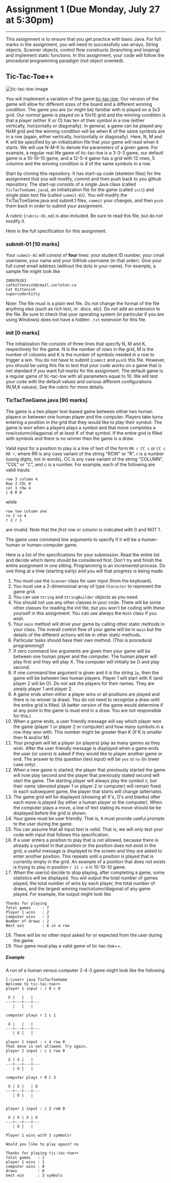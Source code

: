 # Assignment 1 (Due Monday, July 27 at 5:30pm)   
---

This assignment is to ensure that you get practice with basic Java. For full marks in the assignment, you will need to successfully use arrays, String objects, Scanner objects, control flow constructs (branching and looping) and implement static functions. In this assignment, your code will follow the procedural programming paradigm (not object oriented). 


## Tic-Tac-Toe++

![tic-tac-toe-image](pics/tac.png)

You will implement a variation of the game [tic-tac-toe](https://en.wikipedia.org/wiki/Tic-tac-toe). Our version of the game will allow for different sizes of the board and a different winning condition. The game you are (or might be) familiar with is played on a 3x3 grid. Our _normal_ game is played on a 10x10 grid and the winning condition is that a player (either X or O) has ten of their symbol in a row (either vertically, horizontally or diagonally). In general, a game can be played any NxM grid and the winning condition will be when K of the same symbols are in a row (again, either vertically, horizontally or diagonally). Here, N, M and K will be specified by an initialization file that your game will read when it starts. We will use N-M-K to denote the parameters of a given game. For example, a regular real life game of tic-tac-toe is a 3-3-3 game, our default game is a 10-10-10 game, and a 12-5-4 game has a grid with 12 rows, 5 columns and the winning condition is 4 of the same symbols in a row. 


Start by cloning this repository. It has start-up code (skeleton files) for the assignment that you will modify, commit and then push back to you github repository. The start-up consists of a single Java class (called `TicTacToeGame.java`), an initialization file for the game (called `init`) and single plain text file (called `submit-01`).  You will modify the TicTacToeGame.java and submit.1 files, `commit` your changes, and then `push` them back in order to _submit_ your assignment.

A rubric (`rubric-01.md`) is also included. Be sure to read this file, but do _not_ modify it.


Here is the full specification for this assignment.

### submit-01 [10 marks]

Your `submit-01` will consist of __four__ lines: your student ID number, your cmail username, your name and your GitHub username (in that order). Give your full cunet email address (without the dots in your name). For example, a sample file might look like 

```text
200976283
catkittensish@cmail.carleton.ca
Cat Kittenish
supercoderkitty
```

Note: The file must is a plain text file. Do _not_ change the format of the file anything else (such as rich text, or .docx, etc). Do _not_ add an extension to the file.  Be sure to check that your operating system (in particular if you are using Windows) does not have a hidden `.txt` extension for this file.

### init [0 marks]

The initialization file consists of three lines that specify N, M and K, respectively for the game. N is the number of rows in the grid, M is the number of columns and K is the number of symbols needed in a row to trigger a win. You do not have to submit (`commit` and `push`) this file. However, you _should_ be using this file to test that your code works on a game that is not standard if you want full marks for the assignment. The default game is a regular game of tic-tac-toe with all parameters equal to 10. We will test your code with the default values and various different configurations (N,M,K values). See the rubric for more details.


### TicTacToeGame.java [90 marks]

The game is a two player text-based game between either two human players or between one human player and the computer. Players take turns entering a position in the grid that they would like to play their symbol. The game is _won_ when a players plays a symbol and that move completes a row/column/diagaonal of at least K of that symbol. If the entire grid is filled with symbols and there is no winner then the game is a _draw_. 

Valid input for a position to play is a line of text of the form `RR r CC c` or `CC c RR r`, where RR is any case variant of the string "ROW" or "R", r is a number (using digits, not in words), CC is any case variant of the string "COLUMN", "COL" or "C", and c is a number. For example, each of the following are valid inputs

```
row 3 column 4
Row 2 COL 0
col 1 rOw 4
c 0 R 0
```

while 

```
row two column one
ro 2 co 4
r 2 r 1
``` 

are invalid.  Note that the _first_ row or column is indicated with 0 and NOT 1.
 
The game uses command line arguments to specify if it will be a human-human or human-computer game.  

Here is a list of the specifications for your submission. Read the entire list and decide which items should be considered first. Don't try and finish the entire assignment in one sitting. Programming is an _incremental_ process. Do one thing at a time (starting early) and you will that progress is being made.

1. You must use the `Scanner` class for user input (from the keyboard). 
2. You must use a 2-dimensional array of type `Character` to represent the game grid.  
3. You can use `String` and `StringBuilder` objects as you need.
4. You should not use any other classes in your code. There will be some other classes for reading the init file, but you won't be coding with these yourself in this assignment. You can use always the `Math` class if you wish.
5. Your `main` method will drive your game by calling other static methods in your class. 	The overall control flow of your game will be in `main` but the details of the different actions will be in other static methods.
6. Particular tasks should have their own method. (This is procedural programming!)
7. If zero command line arguments are given then your game will be between one human player and the computer. The human player will play first and they will play X. The computer will initially be O and play second.
8. If one command line argument is given and it is the string `2p`, then the game will be between two human players. Player 1 will start with X (and player 2 will be O). 
Do not ask the players for their names. They are simply player 1 and player 2.
9. A game ends when either a player wins or all positions are played and there is no winner (a draw). You do not need to recognize a draw until the entire grid is filled. (A better version of the game would determine if at any point in the game is must end in a draw. You are not responsible for this.)
10. When a game ends, a user friendly message will say which player won the game (player 1 or player 2 or computer) and how many symbols in a row they won with. This number might be greater than K (if K is smaller then N and/or M).
11. Your program will let a player (or players) play as many games as they wish. After the user friendly message is displayed when a game ends the user (or users) is asked if they would like to player another game or end. The answer to this question (text input) will be `yes` or `no` (in lower case only).
12. When a new game is started, the player that previously started the game will now play second and the player that previously stated second will start the game. The starting player will always play the symbol `X`, but their _name_ (denoted player 1 or player 2 or computer) will remain fixed. In each subsequent game, the player that starts will change (alternate). 
13. The game grid will be displayed (showing all X's, O's and blanks) after each move is played (by either a human player or the computer). When the computer plays a move, a line of text stating its move should be be displayed before the grid is shown.
14. Your game must be user friendly.  That is, it must provide useful prompts to the user during the game. 
15. You can assume that all input text is _valid_. That is, we will only test your code with input that follows this specification.
16. If a user enters a position to play that is not allowed, because there is already a symbol in that position or the position does not exist in the grid, a useful message is displayed to the screen and they are asked to enter another position. This repeats until a position is played that is currently empty in the grid.  An example of a position that does not exists is trying to play in position `r 12 c 4` in 10-10-10 game. 
17. When the user(s) decide to stop playing, after completing a game, some statistics will be displayed. You will output the total number of games played, the total number of wins by each player, the total number of draws, and the largest winning row/column/diagonal of any game played. For example, the output might look like

```text
Thanks for playing
Total games     : 7
Player 1 wins   : 2
Computer wins   : 3
Number of draws : 2
Best win        : 6 in a row
```
18. There will be _no_ other input asked for or expected from the user during the game. 
19. Your game must play a valid game of tic-tac-toe++.


##### Example
A run of a human versus computer 2-4-3 game might look like the following

```
C:\user> java TicTacToeGame 
Welcome to tic-tac-toe++
player 1 input : r 0 c 0

 X |   |   | 
---+---+---+---
   |   |   |

computer plays r 1 c 1

 X |   |   | 
---+---+---+---
   | O |   |
	
player 1 input : c 4 row 0
That move is not allowed. Try again.
player 1 input : c 1 row 0

 X | X |   | 
---+---+---+---
   | O |   |

computer plays r 0 C 3

 X | X |   | O
---+---+---+---
   | O |   |

	
player 1 input : c 2 roW 0

 X | X | X | O
---+---+---+---
   | O |   |

Player 1 wins with 3 symbols!

Would you like to play again? no

Thanks for playing tic-tac-toe++
total games   : 1
player 1 wins : 1
computer wins : 0
draws         : 0
best win      : 3 symbols
```




